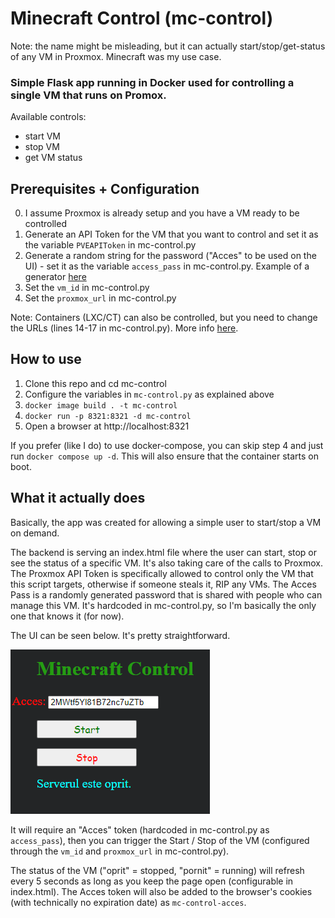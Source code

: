 # Minecraft Control (mc-control)

Note: the name might be misleading, but it can actually start/stop/get-status of any VM in Proxmox. Minecraft was my use case.

### Simple Flask app running in Docker used for controlling a single VM that runs on Promox.

Available controls:
 - start VM
 - stop VM
 - get VM status

## Prerequisites + Configuration

0. I assume Proxmox is already setup and you have a VM ready to be controlled
1. Generate an API Token for the VM that you want to control and set it as the variable `PVEAPIToken` in mc-control.py
2. Generate a random string for the password ("Acces" to be used on the UI) - set it as the variable `access_pass` in mc-control.py. Example of a generator [here](https://www.random.org/strings/?num=1&len=20&digits=on&upperalpha=on&loweralpha=on&unique=on&format=html&rnd=new)
3. Set the `vm_id` in mc-control.py
4. Set the `proxmox_url` in mc-control.py

Note: Containers (LXC/CT) can also be controlled, but you need to change the URLs (lines 14-17 in mc-control.py). More info [here][1].

## How to use

1. Clone this repo and cd mc-control
2. Configure the variables in `mc-control.py` as explained above
3. `docker image build . -t mc-control`
4. `docker run -p 8321:8321 -d mc-control`
5. Open a browser at http://localhost:8321

If you prefer (like I do) to use docker-compose, you can skip step 4 and just run `docker compose up -d`. This will also ensure that the container starts on boot.

[1]: <https://pve.proxmox.com/pve-docs/api-viewer/index.html#/nodes/{node}/lxc/{vmid}/status/start>

## What it actually does

Basically, the app was created for allowing a simple user to start/stop a VM on demand. 

The backend is serving an index.html file where the user can start, stop or see the status of a specific VM. It's also taking care of the calls to Proxmox. The Proxmox API Token is specifically allowed to control only the VM that this script targets, otherwise if someone steals it, RIP any VMs. The Acces Pass is a randomly generated password that is shared with people who can manage this VM. It's hardcoded in mc-control.py, so I'm basically the only one that knows it (for now).

The UI can be seen below. 
It's pretty straightforward. 

![the ui](/img/ui.png)

It will require an "Acces" token (hardcoded in mc-control.py as `access_pass`), then you can trigger the Start / Stop of the VM (configured through the `vm_id` and `proxmox_url` in mc-control.py). 

The status of the VM ("oprit" = stopped, "pornit" = running) will refresh every 5 seconds as long as you keep the page open (configurable in index.html). The Acces token will also be added to the browser's cookies (with technically no expiration date) as `mc-control-acces`.